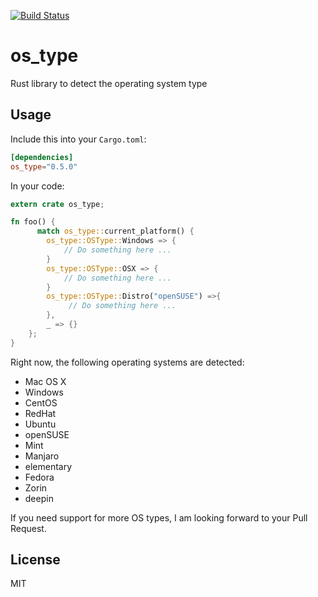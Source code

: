 [![Build Status](https://travis-ci.org/schultyy/os_type.svg?branch=master)](https://travis-ci.org/schultyy/os_type)

# os_type
Rust library to detect the operating system type

## Usage

Include this into your `Cargo.toml`:

```toml
[dependencies]
os_type="0.5.0"
```

In your code:

```rust
extern crate os_type;

fn foo() {
      match os_type::current_platform() {
        os_type::OSType::Windows => {
            // Do something here ...
        }
        os_type::OSType::OSX => {
            // Do something here ...
        }
        os_type::OSType::Distro("openSUSE") =>{
             // Do something here ...
        },
        _ => {}
    };
}
```

Right now, the following operating systems are detected:

- Mac OS X
- Windows
- CentOS
- RedHat
- Ubuntu
- openSUSE
- Mint
- Manjaro
- elementary
- Fedora
- Zorin
- deepin

If you need support for more OS types, I am looking forward to your Pull Request.

## License

MIT
